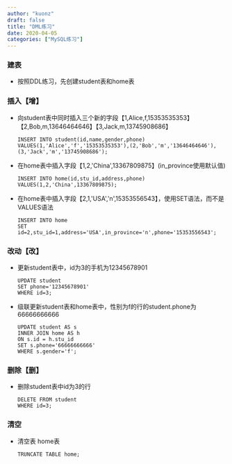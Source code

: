 ```yaml
---
author: "kuonz"
draft: false
title: "DML练习"
date: 2020-04-05
categories: ["MySQL练习"]
---
```

  
### 建表

* 按照DDL练习，先创建student表和home表



### 插入【增】

* 向student表中同时插入三个新的字段【1,Alice,f,15353535353】【2,Bob,m,13646464646】【3,Jack,m,13745908686】

  ```mysql
  INSERT INTO student(id,name,gender,phone)
  VALUES(1,'Alice','f','15353535353'),(2,'Bob','m','13646464646'),(3,'Jack','m','13745908686');
  ```

  

* 在home表中插入字段【1,2,'China',13367809875】(in_province使用默认值)

  ```mysql
  INSERT INTO home(id,stu_id,address,phone)
  VALUES(1,2,'China',13367809875);
  ```

* 在home表中插入字段【2,1,'USA','n',15353556543】，使用SET语法，而不是VALUES语法

  ```mysql
  INSERT INTO home
  SET id=2,stu_id=1,address='USA',in_province='n',phone='15353556543';
  ```



### 改动【改】

* 更新student表中，id为3的手机为12345678901

  ```mysql
  UPDATE student
  SET phone='12345678901'
  WHERE id=3;
  ```

* 级联更新student表和home表中，性别为f的行的student.phone为66666666666

  ```mysql
  UPDATE student AS s
  INNER JOIN home AS h
  ON s.id = h.stu_id
  SET s.phone='66666666666'
  WHERE s.gender='f';
  ```

  

### 删除【删】

* 删除student表中id为3的行

  ```mysql
  DELETE FROM student
  WHERE id=3;
  ```



### 清空

* 清空表 home表

  ```mysql
  TRUNCATE TABLE home;
  ```

  
